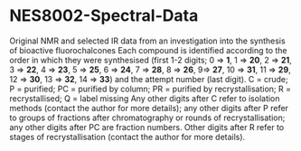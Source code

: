 # NES8002-Spectral-Data
Original NMR and selected IR data from an investigation into the synthesis of bioactive fluorochalcones
Each compound is identified according to the order in which they were synthesised (first 1-2 digits; 0 => <strong>1</strong>, 1 => <strong>20</strong>, 2 => <strong>21</strong>, 3 => <strong>22</strong>, 4 => <strong>23</strong>, 5 => <strong>25</strong>, 6 => <strong>24</strong>, 7 => <strong>28</strong>, 8 => <strong>26</strong>, 9=> <strong>27</strong>, 10 => <strong>31</strong>, 11 => <strong>29</strong>, 12 => <strong>30</strong>, 13 => <strong>32</strong>, 14 => <strong>33</strong>) and the attempt number (last digit).
C = crude; P = purified; PC = purified by column; PR = purified by recrystallisation; R = recrystallised; Q = label missing
Any other digits after C refer to isolation methods (contact the author for more details); any other digits after P refer to groups of fractions after chromatography or rounds of recrystallisation; any other digits after PC are fraction numbers.
Other digits after R refer to stages of recrystallisation (contact the author for more details).
